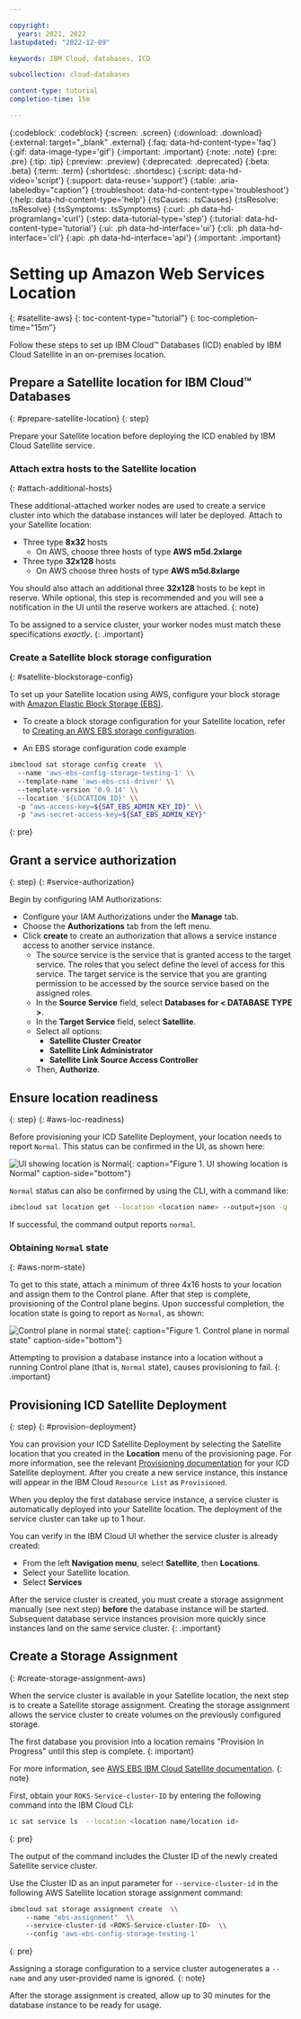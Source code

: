```yaml
---

copyright:
  years: 2021, 2022
lastupdated: "2022-12-09"

keywords: IBM Cloud, databases, ICD

subcollection: cloud-databases

content-type: tutorial
completion-time: 15m

---
```


{:codeblock: .codeblock}
{:screen: .screen}
{:download: .download}
{:external: target="_blank" .external}
{:faq: data-hd-content-type='faq'}
{:gif: data-image-type='gif'}
{:important: .important}
{:note: .note}
{:pre: .pre}
{:tip: .tip}
{:preview: .preview}
{:deprecated: .deprecated}
{:beta: .beta}
{:term: .term}
{:shortdesc: .shortdesc}
{:script: data-hd-video='script'}
{:support: data-reuse='support'}
{:table: .aria-labeledby="caption"}
{:troubleshoot: data-hd-content-type='troubleshoot'}
{:help: data-hd-content-type='help'}
{:tsCauses: .tsCauses}
{:tsResolve: .tsResolve}
{:tsSymptoms: .tsSymptoms}
{:curl: .ph data-hd-programlang='curl'}
{:step: data-tutorial-type='step'}
{:tutorial: data-hd-content-type='tutorial'}
{:ui: .ph data-hd-interface='ui'}
{:cli: .ph data-hd-interface='cli'}
{:api: .ph data-hd-interface='api'}
{:important: .important}	

# Setting up Amazon Web Services Location
{: #satellite-aws}
{: toc-content-type="tutorial"}
{: toc-completion-time="15m"}

Follow these steps to set up IBM Cloud™ Databases (ICD) enabled by IBM Cloud Satellite in an on-premises location.

## Prepare a Satellite location for IBM Cloud™ Databases
{: #prepare-satellite-location}
{: step}

Prepare your Satellite location before deploying the ICD enabled by IBM Cloud Satellite service.

### Attach extra hosts to the Satellite location
{: #attach-additional-hosts}

These additional-attached worker nodes are used to create a service cluster into which the database instances will later be deployed.
Attach to your Satellite location:

- Three type **8x32** hosts
    - On AWS, choose three hosts of type **AWS m5d.2xlarge**
- Three type **32x128** hosts
    - On AWS choose three hosts of type **AWS m5d.8xlarge**

You should also attach an additional three **32x128** hosts to be kept in reserve. While optional, this step is recommended and you will see a notification in the UI until the reserve workers are attached. 
{: note}

To be assigned to a service cluster, your worker nodes must match these specifications *exactly*.
{: .important}

### Create a Satellite block storage configuration
{: #satellite-blockstorage-config}

To set up your Satellite location using AWS, configure your block storage with [Amazon Elastic Block Storage (EBS)](/docs/satellite?topic=satellite-config-storage-ebs).

- To create a block storage configuration for your Satellite location, refer to [Creating an AWS EBS storage configuration](/docs/satellite?topic=satellite-config-storage-ebs).

- An EBS storage configuration code example

```bash
ibmcloud sat storage config create  \\
  --name 'aws-ebs-config-storage-testing-1' \\
  --template-name 'aws-ebs-csi-driver' \\
  --template-version '0.9.14' \\
  --location '${LOCATION_ID}' \\
  -p "aws-access-key=${SAT_EBS_ADMIN_KEY_ID}" \\
  -p "aws-secret-access-key=${SAT_EBS_ADMIN_KEY}"
```
{: pre}

## Grant a service authorization
{: step}
{: #service-authorization}

Begin by configuring IAM Authorizations:

- Configure your IAM Authorizations under the **Manage** tab.
- Choose the **Authorizations** tab from the left menu.
- Click **create** to create an authorization that allows a service instance access to another service instance.
    - The source service is the service that is granted access to the target service. The roles that you select define the level of access for this service. The target service is the service that you are granting permission to be accessed by the source service based on the assigned roles.
    - In the **Source Service** field, select **Databases for < DATABASE TYPE >**.
    - In the **Target Service** field, select **Satellite**.
    - Select all options:
        - **Satellite Cluster Creator**
        - **Satellite Link Administrator**
        - **Satellite Link Source Access Controller**
    - Then, **Authorize**.

## Ensure location readiness
{: step}
{: #aws-loc-readiness}

Before provisioning your ICD Satellite Deployment, your location needs to report `Normal`. This status can be confirmed in the UI, as shown here:

![UI showing location is Normal](images/sat-normal.png){: caption="Figure 1. UI showing location is Normal" caption-side="bottom"}

`Normal` status can also be confirmed by using the CLI, with a command like:

```sh
ibmcloud sat location get --location <location name> --output=json -q | jq -r .state
```
If successful, the command output reports `normal`.

### Obtaining `Normal` state
{: #aws-norm-state}

To get to this state, attach a minimum of three 4x16 hosts to your location and assign them to the Control plane. After that step is complete, provisioning of the Control plane begins. Upon successful completion, the location state is going to report as `Normal`, as shown: 

![Control plane in normal state](images/cp-normal.png){: caption="Figure 1. Control plane in normal state" caption-side="bottom"}

Attempting to provision a database instance into a location without a running Control plane (that is, `Normal` state), causes provisioning to fail.
{: .important}

## Provisioning ICD Satellite Deployment
{: step}
{: #provision-deployment}

You can provision your ICD Satellite Deployment by selecting the Satellite location that you created in the **Location** menu of the provisioning page. For more information, see the relevant [Provisioning documentation](/docs/cloud-databases?topic=cloud-databases-provisioning) for your ICD Satellite deployment. After you create a new service instance, this instance will appear in the IBM Cloud `Resource List` as `Provisioned`.

When you deploy the first database service instance, a service cluster is automatically deployed into your Satellite location. The deployment of the service cluster can take up to 1 hour.

You can verify in the IBM Cloud UI whether the service cluster is already created:
- From the left **Navigation menu**, select **Satellite**, then **Locations**.
- Select your Satellite location.
- Select **Services**

After the service cluster is created, you must create a storage assignment manually (see next step) **before** the database instance will be started. Subsequent database service instances provision more quickly since instances land on the same service cluster.
{: .important}

## Create a Storage Assignment
{: #create-storage-assignment-aws}

When the service cluster is available in your Satellite location, the next step is to create a Satellite storage assignment. Creating the storage assignment allows the service cluster to create volumes on the previously configured storage.

The first database you provision into a location remains "Provision In Progress" until this step is complete.
{: important}

For more information, see [AWS EBS IBM Cloud Satellite documentation](/docs/satellite?topic=satellite-config-storage-ebs).
{: note}

First, obtain your `ROKS-Service-cluster-ID` by entering the following command into the IBM Cloud CLI:

```bash
ic sat service ls  --location <location name/location id>
```
{: pre}

The output of the command includes the Cluster ID of the newly created Satellite service cluster. 

Use the Cluster ID as an input parameter for `--service-cluster-id` in the following AWS Satellite location storage assignment command:

```bash
ibmcloud sat storage assignment create  \\
    --name "ebs-assignment"  \\
    --service-cluster-id <ROKS-Service-cluster-ID>  \\
    --config 'aws-ebs-config-storage-testing-1'
```
{: pre}

Assigning a storage configuration to a service cluster autogenerates a `--name` and any user-provided name is ignored.
{: note}

After the storage assignment is created, allow up to 30 minutes for the database instance to be ready for usage.
